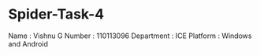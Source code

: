 Spider-Task-4
=============
Name : Vishnu G
Number : 110113096
Department : ICE
Platform : Windows and Android
